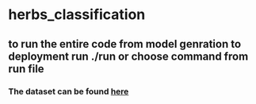 # herbs_classification
## to run the entire code from model genration to deployment run ./run or choose command from run file
### The dataset can be found [here](https://drive.google.com/drive/folders/1qeKFd-fe_1toRqdoIdstgfBxbUR7sUBJ?usp=sharing)
